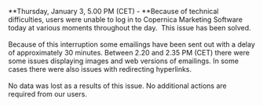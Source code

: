**Thursday, January 3, 5.00 PM (CET) - **Because of technical
difficulties, users were unable to log in to Copernica Marketing
Software today at various moments throughout the day.  This issue has
been solved.\
\
Because of this interruption some emailings have been sent out with a
delay of approximately 30 minutes. Between 2.20 and 2.35 PM (CET) there
were some issues displaying images and web versions of emailings. In
some cases there were also issues with redirecting hyperlinks. \
\
No data was lost as a results of this issue. No additional actions are
required from our users.

